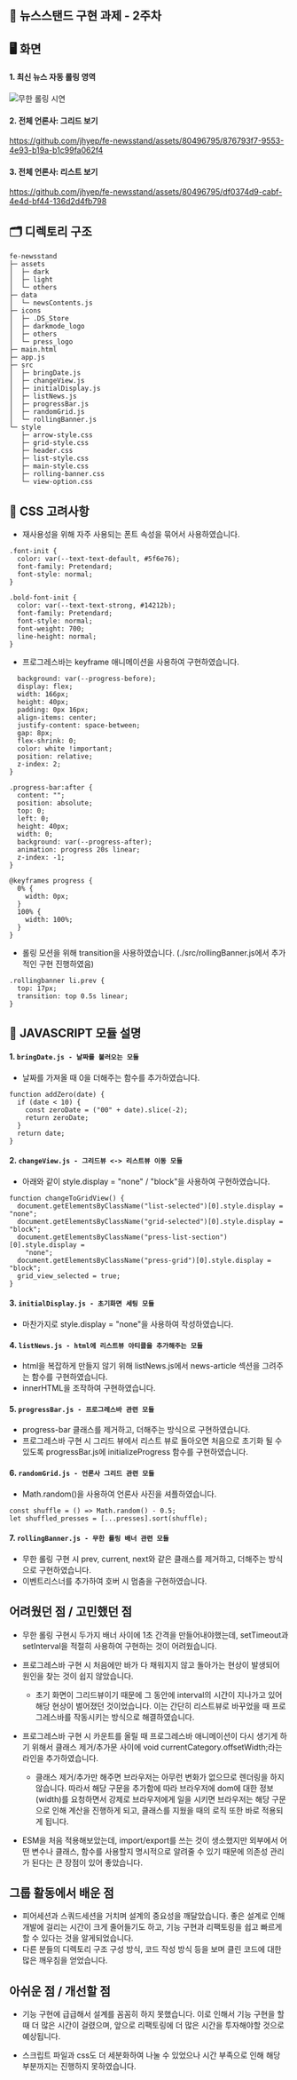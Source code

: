 ## 📰 뉴스스탠드 구현 과제 - 2주차

## 🖥 화면

#### 1. 최신 뉴스 자동 롤링 영역

![무한 롤링 시연](https://github.com/jhyep/fe-newsstand/assets/80496795/31ba835b-aab4-4770-8df2-97a1ebdea259)

#### 2. 전체 언론사: 그리드 보기

https://github.com/jhyep/fe-newsstand/assets/80496795/876793f7-9553-4e93-b19a-b1c99fa062f4

#### 3. 전체 언론사: 리스트 보기

https://github.com/jhyep/fe-newsstand/assets/80496795/df0374d9-cabf-4e4d-bf44-136d2d4fb798

## 🗂 디렉토리 구조

```
fe-newsstand
├─ assets
│  ├─ dark
│  ├─ light
│  └─ others
├─ data
│  └─ newsContents.js
├─ icons
│  ├─ .DS_Store
│  ├─ darkmode_logo
│  ├─ others
│  └─ press_logo
├─ main.html
├─ app.js
├─ src
│  ├─ bringDate.js
│  ├─ changeView.js
│  ├─ initialDisplay.js
│  ├─ listNews.js
│  ├─ progressBar.js
│  ├─ randomGrid.js
│  └─ rollingBanner.js
└─ style
   ├─ arrow-style.css
   ├─ grid-style.css
   ├─ header.css
   ├─ list-style.css
   ├─ main-style.css
   ├─ rolling-banner.css
   └─ view-option.css
```

## 📌 CSS 고려사항

- 재사용성을 위해 자주 사용되는 폰트 속성을 묶어서 사용하였습니다.

```
.font-init {
  color: var(--text-text-default, #5f6e76);
  font-family: Pretendard;
  font-style: normal;
}

.bold-font-init {
  color: var(--text-text-strong, #14212b);
  font-family: Pretendard;
  font-style: normal;
  font-weight: 700;
  line-height: normal;
}
```

- 프로그레스바는 keyframe 애니메이션을 사용하여 구현하였습니다.

```.progress-bar {
  background: var(--progress-before);
  display: flex;
  width: 166px;
  height: 40px;
  padding: 0px 16px;
  align-items: center;
  justify-content: space-between;
  gap: 8px;
  flex-shrink: 0;
  color: white !important;
  position: relative;
  z-index: 2;
}

.progress-bar:after {
  content: "";
  position: absolute;
  top: 0;
  left: 0;
  height: 40px;
  width: 0;
  background: var(--progress-after);
  animation: progress 20s linear;
  z-index: -1;
}

@keyframes progress {
  0% {
    width: 0px;
  }
  100% {
    width: 100%;
  }
}

```

- 롤링 모션을 위해 transition을 사용하였습니다.
  (./src/rollingBanner.js에서 추가적인 구현 진행하였음)

```
.rollingbanner li.prev {
  top: 17px;
  transition: top 0.5s linear;
}
```

## 📌 JAVASCRIPT 모듈 설명

#### 1. `bringDate.js - 날짜를 불러오는 모듈`

- 날짜를 가져올 때 0을 더해주는 함수를 추가하였습니다.

```
function addZero(date) {
  if (date < 10) {
    const zeroDate = ("00" + date).slice(-2);
    return zeroDate;
  }
  return date;
}
```

#### 2. `changeView.js - 그리드뷰 <-> 리스트뷰 이동 모듈`

- 아래와 같이 style.display = "none" / "block"을 사용하여 구현하였습니다.

```
function changeToGridView() {
  document.getElementsByClassName("list-selected")[0].style.display = "none";
  document.getElementsByClassName("grid-selected")[0].style.display = "block";
  document.getElementsByClassName("press-list-section")[0].style.display =
    "none";
  document.getElementsByClassName("press-grid")[0].style.display = "block";
  grid_view_selected = true;
}
```

#### 3. `initialDisplay.js - 초기화면 세팅 모듈`

- 마찬가지로 style.display = "none"을 사용하여 작성하였습니다.

#### 4. `listNews.js - html에 리스트뷰 아티클을 추가해주는 모듈`

- html을 복잡하게 만들지 않기 위해 listNews.js에서 news-article 섹션을 그려주는 함수를 구현하였습니다.
- innerHTML을 조작하여 구현하였습니다.

#### 5. `progressBar.js - 프로그레스바 관련 모듈`

- progress-bar 클래스를 제거하고, 더해주는 방식으로 구현하였습니다.
- 프로그레스바 구현 시 그리드 뷰에서 리스트 뷰로 돌아오면 처음으로 초기화 될 수 있도록 progressBar.js에 initializeProgress 함수를 구현하였습니다.

#### 6. `randomGrid.js - 언론사 그리드 관련 모듈`

- Math.random()을 사용하여 언론사 사진을 셔플하였습니다.

```
const shuffle = () => Math.random() - 0.5;
let shuffled_presses = [...presses].sort(shuffle);
```

#### 7. `rollingBanner.js - 무한 롤링 배너 관련 모듈`

- 무한 롤링 구현 시 prev, current, next와 같은 클래스를 제거하고, 더해주는 방식으로 구현하였습니다.
- 이벤트리스너를 추가하여 호버 시 멈춤을 구현하였습니다.

## 어려웠던 점 / 고민했던 점

- 무한 롤링 구현시 두가지 배너 사이에 1초 간격을 만들어내야했는데, setTimeout과 setInterval을 적절히 사용하여 구현하는 것이 어려웠습니다.

- 프로그레스바 구현 시 처음에만 바가 다 채워지지 않고 돌아가는 현상이 발생되어 원인을 찾는 것이 쉽지 않았습니다.

  - 초기 화면이 그리드뷰이기 때문에 그 동안에 interval의 시간이 지나가고 있어 해당 현상이 벌어졌던 것이었습니다. 이는 간단히 리스트뷰로 바꾸었을 때 프로그레스바를 작동시키는 방식으로 해결하였습니다.

- 프로그레스바 구현 시 카운트를 올릴 때 프로그레스바 애니메이션이 다시 생기게 하기 위해서 클래스 제거/추가문 사이에 void currentCategory.offsetWidth;라는 라인을 추가하였습니다.

  - 클래스 제거/추가만 해주면 브라우저는 아무런 변화가 없으므로 렌더링을 하지 않습니다. 따라서 해당 구문을 추가함에 따라 브라우저에 dom에 대한 정보(width)를 요청하면서 강제로 브라우저에게 일을 시키면 브라우저는 해당 구문으로 인해 계산을 진행하게 되고, 클래스를 지웠을 때의 로직 또한 바로 적용되게 됩니다.

- ESM을 처음 적용해보았는데, import/export를 쓰는 것이 생소했지만 외부에서 어떤 변수나 클래스, 함수를 사용할지 명시적으로 알려줄 수 있기 때문에 의존성 관리가 된다는 큰 장점이 있어 좋았습니다.

## 그룹 활동에서 배운 점

- 피어세션과 스쿼드세션을 거치며 설계의 중요성을 깨달았습니다. 좋은 설계로 인해 개발에 걸리는 시간이 크게 줄어들기도 하고, 기능 구현과 리팩토링을 쉽고 빠르게 할 수 있다는 것을 알게되었습니다.
- 다른 분들의 디렉토리 구조 구성 방식, 코드 작성 방식 등을 보며 클린 코드에 대한 많은 깨우침을 얻었습니다.

## 아쉬운 점 / 개선할 점

- 기능 구현에 급급해서 설계를 꼼꼼히 하지 못했습니다. 이로 인해서 기능 구현을 할 때 더 많은 시간이 걸렸으며, 앞으로 리팩토링에 더 많은 시간을 투자해야할 것으로 예상됩니다.

- 스크립트 파일과 css도 더 세분화하여 나눌 수 있었으나 시간 부족으로 인해 해당 부분까지는 진행하지 못하였습니다.
